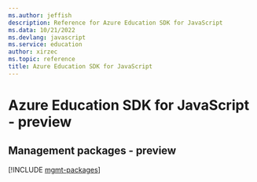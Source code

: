 ```yaml
---
ms.author: jeffish
description: Reference for Azure Education SDK for JavaScript
ms.data: 10/21/2022
ms.devlang: javascript
ms.service: education
author: xirzec
ms.topic: reference
title: Azure Education SDK for JavaScript
---
```

# Azure Education SDK for JavaScript - preview

## Management packages - preview
[!INCLUDE [mgmt-packages](education-mgmt-index.md)]